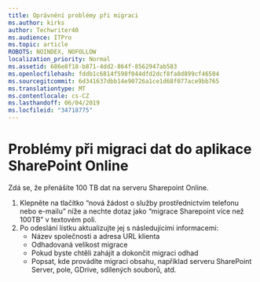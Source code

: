 ```yaml
---
title: Oprávnění problémy při migraci
ms.author: kirks
author: Techwriter40
ms.audience: ITPro
ms.topic: article
ROBOTS: NOINDEX, NOFOLLOW
localization_priority: Normal
ms.assetid: 686e8f18-b871-4dd2-864f-8562947ab583
ms.openlocfilehash: fddb1c6814f598f044dfd2dcf8fa8d899cf46504
ms.sourcegitcommit: 6d341637dbb14e90726a1ce1d68f077ace9bb765
ms.translationtype: MT
ms.contentlocale: cs-CZ
ms.lasthandoff: 06/04/2019
ms.locfileid: "34718775"
---
```

# <a name="issues-while-migrating-data-to-sharepoint-online"></a>Problémy při migraci dat do aplikace SharePoint Online

<p>Zdá se, že přenášíte 100 TB dat na serveru Sharepoint Online.</p> <ol> <li>Klepněte na tlačítko &ldquo;nová žádost o služby prostřednictvím telefonu nebo e-mailu&rdquo; níže a nechte dotaz jako &ldquo;migrace Sharepoint více než 100TB&rdquo; v textovém poli.</li> <li>Po odeslání lístku aktualizujte jej s následujícími informacemi: <ul> <li>Název společnosti a adresa URL klienta</li> <li>Odhadovaná velikost migrace</li> <li>Pokud byste chtěli zahájit a dokončit migraci odhad</li> <li>Popsat, kde provádíte migraci obsahu, například serveru SharePoint Server, pole, GDrive, sdílených souborů, atd.</li> </ul> </li> </ol>


  

